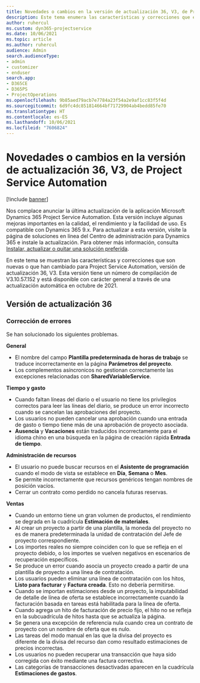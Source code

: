 ```yaml
---
title: Novedades o cambios en la versión de actualización 36, V3, de Project Service Automation
description: Este tema enumera las características y correcciones que están disponibles en Microsoft Dynamics 365 Project Service Automation, versión de actualización 36, V3.
author: ruhercul
ms.custom: dyn365-projectservice
ms.date: 10/06/2021
ms.topic: article
ms.author: ruhercul
audience: Admin
search.audienceType:
- admin
- customizer
- enduser
search.app:
- D365CE
- D365PS
- ProjectOperations
ms.openlocfilehash: 9b85aed79acb7e7784a23f54a2e9af1cc83f5f4d
ms.sourcegitcommit: 6d9fc4dc851814664bf71729904ab4bedd85fe70
ms.translationtype: HT
ms.contentlocale: es-ES
ms.lasthandoff: 10/06/2021
ms.locfileid: "7606824"
---
```

# <a name="whats-new-or-changed-in-project-service-automation-update-release-36-v3"></a>Novedades o cambios en la versión de actualización 36, V3, de Project Service Automation

[!include [banner](../includes/psa-now-project-operations.md)]

Nos complace anunciar la última actualización de la aplicación Microsoft Dynamics 365 Project Service Automation. Esta versión incluye algunas mejoras importantes en la calidad, el rendimiento y la facilidad de uso. Es compatible con Dynamics 365 9.x. Para actualizar a esta versión, visite la página de soluciones en línea del Centro de administración para Dynamics 365 e instale la actualización. Para obtener más información, consulta [Instalar, actualizar o quitar una solución preferida](/power-platform/admin/install-remove-preferred-solution).

En este tema se muestran las características y correcciones que son nuevas o que han cambiado para Project Service Automation, versión de actualización 36, V3. Esta versión tiene un número de compilación de V3.10.57.152 y está disponible con carácter general a través de una actualización automática en octubre de 2021.

## <a name="update-release-36"></a>Versión de actualización 36

### <a name="bug-fixes"></a>Corrección de errores

Se han solucionado los siguientes problemas.

**General**
- El nombre del campo **Plantilla predeterminada de horas de trabajo** se traduce incorrectamente en la página **Parámetros del proyecto**.
- Los complementos asíncronicos no gestionan correctamente las excepciones relacionadas con **SharedVariableService**.

**Tiempo y gasto**
- Cuando faltan líneas del diario o el usuario no tiene los privilegios correctos para leer las líneas del diario, se produce un error incorrecto cuando se cancelan las aprobaciones del proyecto.
- Los usuarios no pueden cancelar una aprobación cuando una entrada de gasto o tiempo tiene más de una aprobación de proyecto asociada.
- **Ausencia** y **Vacaciones** están traducidos incorrectamente para el idioma chino en una búsqueda en la página de creación rápida **Entrada de tiempo**.

**Administración de recursos**
- El usuario no puede buscar recursos en el **Asistente de programación** cuando el modo de vista se establece en **Día**, **Semana** o **Mes**.
- Se permite incorrectamente que recursos genéricos tengan nombres de posición vacíos. 
- Cerrar un contrato como perdido no cancela futuras reservas.

**Ventas**
- Cuando un entorno tiene un gran volumen de productos, el rendimiento se degrada en la cuadrícula **Estimación de materiales**.
- Al crear un proyecto a partir de una plantilla, la moneda del proyecto no es de manera predeterminada la unidad de contratación del Jefe de proyecto correspondiente.
- Los importes reales no siempre coinciden con lo que se refleja en el proyecto debido, o los importes se vuelven negativos en escenarios de recuperación específicos.
- Se produce un error cuando asocia un proyecto creado a partir de una plantilla de proyecto a una línea de contratación.
- Los usuarios pueden eliminar una línea de contratación con los hitos, **Listo para facturar** y **Factura creada**. Esto no debería permitirse.
- Cuando se importan estimaciones desde un proyecto, la imputabilidad de detalle de línea de oferta se establece incorrectamente cuando la facturación basada en tareas está habilitada para la línea de oferta.
- Cuando agrega un hito de facturación de precio fijo, el hito no se refleja en la subcuadrícula de hitos hasta que se actualiza la página.
- Se genera una excepción de referencia nula cuando crea un contrato de proyecto con un nombre de oferta que es nulo.
- Las tareas del modo manual en las que la divisa del proyecto es diferente de la divisa del recurso dan como resultado estimaciones de precios incorrectas.
- Los usuarios no pueden recuperar una transacción que haya sido corregida con éxito mediante una factura correctiva.
- Las categorías de transacciones desactivadas aparecen en la cuadrícula **Estimaciones de gastos**.



